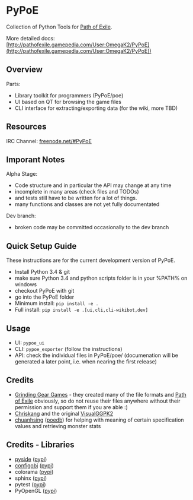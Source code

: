 PyPoE
========
Collection of Python Tools for [Path of Exile](https://www.pathofexile.com/).

More detailed docs: [http://pathofexile.gamepedia.com/User:OmegaK2/PyPoE](http://pathofexile.gamepedia.com/User:OmegaK2/PyPoE])

Overview
--------
Parts:
* Library toolkit for programmers (PyPoE/poe)
* UI based on QT for browsing the game files
* CLI interface for extracting/exporting data (for the wiki, more TBD)

Resources
-------
IRC Channel: [freenode.net/#PyPoE](http://webchat.freenode.net/?channels=#PyPoE)


Imporant Notes
--------
Alpha Stage:
* Code structure and in particular the API may change at any time
* incomplete in many areas (check files and TODOs)
* and tests still have to be written for a lot of things.
* many functions and classes are not yet fully documentated

Dev branch:
* broken code may be committed occasionally to the dev branch

Quick Setup Guide
--------
These instructions are for the current development version of PyPoE.

* Install Python 3.4 & git
* make sure Python 3.4 and python scripts folder is in your %PATH% on windows
* checkout PyPoE with git
* go into the PyPoE folder
* Minimum install: ```pip install -e . ```
* Full install: ```pip install -e .[ui,cli,cli-wikibot,dev]```

Usage
--------
* UI: ```pypoe_ui```
* CLI: ```pypoe_exporter``` (follow the instructions)
* API: check the individual files in PyPoE/poe/ (documenation will be generated a later point, i.e. when nearing the first release)

Credits
--------
* [Grinding Gear Games](http://www.grindinggear.com/) - they created many of the file formats and [Path of Exile](https://www.pathofexile.com/) obviously, so do not reuse their files anywhere without their permission and support them if you are able :)
* [Chriskang](http://pathofexile.gamepedia.com/User:Chriskang) and the original [VisualGGPK2](http://pathofexile.gamepedia.com/User:Chriskang/VisualGGPK2)
* [chuanhsing](https://www.reddit.com/user/chuanhsing) ([poedb](http://poedb.tw/us/index.php)) for helping with meaning of certain specification values and retrieving monster stats

Credits - Libraries
-------
* [pyside](https://wiki.qt.io/Category:LanguageBindings::PySide) ([pypi](https://pypi.python.org/pypi/PySide))
* [configobj](http://www.voidspace.org.uk/python/configobj.html) ([pypi](https://pypi.python.org/pypi/configobj))
* colorama ([pypi](https://pypi.python.org/pypi/colorama))
* sphinx ([pypi](https://pypi.python.org/pypi/sphinx))
* pytest ([pypi](https://pypi.python.org/pypi/pytest))
* PyOpenGL ([pypi](https://pypi.python.org/pypi/PyOpenGL))
